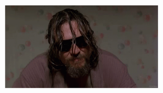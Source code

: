 <p align="center">
  
<img src="https://raw.githubusercontent.com/rolitoxdd/rolitoxdd/master/assets/big-lebowski.gif"></img>

</p>

